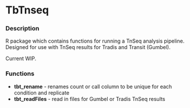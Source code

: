 # TbTnseq

### Description
R package which contains functions for running a TnSeq analysis pipeline. 
Designed for use with TnSeq results for Tradis and Transit (Gumbel). 

Current WIP. 

### Functions
- **tbt_rename** - renames count or call column to be unique for each condition and replicate
- **tbt_readFiles** - read in files for Gumbel or Tradis TnSeq results
